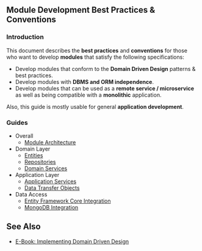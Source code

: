 ﻿## Module Development Best Practices & Conventions

### Introduction

This document describes the **best practices** and **conventions** for those who want to develop **modules** that satisfy the following specifications:

* Develop modules that conform to the **Domain Driven Design** patterns & best practices.
* Develop modules with **DBMS and ORM independence**.
* Develop modules that can be used as a **remote service / microservice** as well as being compatible with a **monolithic** application.

Also, this guide is mostly usable for general **application development**.

### Guides

* Overall
  * [Module Architecture](Module-Architecture.md)
* Domain Layer
  * [Entities](Entities.md)
  * [Repositories](Repositories.md)
  * [Domain Services](Domain-Services.md)
* Application Layer
  * [Application Services](Application-Services.md)
  * [Data Transfer Objects](Data-Transfer-Objects.md)
* Data Access
  * [Entity Framework Core Integration](Entity-Framework-Core-Integration.md)
  * [MongoDB Integration](MongoDB-Integration.md)  

## See Also

* [E-Book: Implementing Domain Driven Design](https://abp.io/books/implementing-domain-driven-design)
